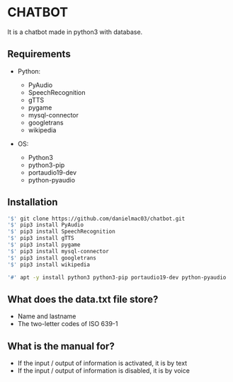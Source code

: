 # CHATBOT

It is a chatbot made in python3 with database.

## Requirements

- Python:
    - PyAudio
    - SpeechRecognition
    - gTTS
    - pygame
    - mysql-connector
    - googletrans
    - wikipedia

- OS:
    - Python3
    - python3-pip
    - portaudio19-dev
    - python-pyaudio

## Installation

``` sh
'$' git clone https://github.com/danielmac03/chatbot.git
'$' pip3 install PyAudio
'$' pip3 install SpeechRecognition
'$' pip3 install gTTS
'$' pip3 install pygame
'$' pip3 install mysql-connector
'$' pip3 install googletrans
'$' pip3 install wikipedia

'#' apt -y install python3 python3-pip portaudio19-dev python-pyaudio
```

## What does the data.txt file store?

- Name and lastname
- The two-letter codes of ISO 639-1


## What is the manual for?

- If the input / output of information is activated, it is by text
- If the input / output of information is disabled, it is by voice
